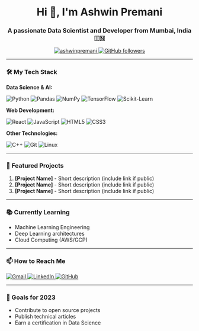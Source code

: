 <h1 align="center">Hi 👋, I'm Ashwin Premani</h1>
<h3 align="center">A passionate Data Scientist and Developer from Mumbai, India 🇮🇳</h3>

<p align="center">
  <a href="https://github.com/Ashwin-premani">
    <img src="https://komarev.com/ghpvc/?username=Ashwin-premani&label=Profile%20views&color=0e75b6&style=flat" alt="ashwinpremani" />
  </a>
  <a href="https://github.com/Ashwin-premani?tab=followers">
    <img src="https://img.shields.io/github/followers/Ashwin-premani?label=Followers&style=social" alt="GitHub followers" />
  </a>
</p>

---

### 🛠️ My Tech Stack

**Data Science & AI:**
<div>
  <img src="https://img.shields.io/badge/Python-3776AB?style=for-the-badge&logo=python&logoColor=white" alt="Python" />
  <img src="https://img.shields.io/badge/Pandas-150458?style=for-the-badge&logo=pandas&logoColor=white" alt="Pandas" />
  <img src="https://img.shields.io/badge/Numpy-013243?style=for-the-badge&logo=numpy&logoColor=white" alt="NumPy" />
  <img src="https://img.shields.io/badge/TensorFlow-FF6F00?style=for-the-badge&logo=tensorflow&logoColor=white" alt="TensorFlow" />
  <img src="https://img.shields.io/badge/Scikit_Learn-F7931E?style=for-the-badge&logo=scikit-learn&logoColor=white" alt="Scikit-Learn" />
</div>

**Web Development:**
<div>
  <img src="https://img.shields.io/badge/React-20232A?style=for-the-badge&logo=react&logoColor=61DAFB" alt="React" />
  <img src="https://img.shields.io/badge/JavaScript-F7DF1E?style=for-the-badge&logo=javascript&logoColor=black" alt="JavaScript" />
  <img src="https://img.shields.io/badge/HTML5-E34F26?style=for-the-badge&logo=html5&logoColor=white" alt="HTML5" />
  <img src="https://img.shields.io/badge/CSS3-1572B6?style=for-the-badge&logo=css3&logoColor=white" alt="CSS3" />
</div>

**Other Technologies:**
<div>
  <img src="https://img.shields.io/badge/C++-00599C?style=for-the-badge&logo=c%2B%2B&logoColor=white" alt="C++" />
  <img src="https://img.shields.io/badge/Git-F05032?style=for-the-badge&logo=git&logoColor=white" alt="Git" />
  <img src="https://img.shields.io/badge/Linux-FCC624?style=for-the-badge&logo=linux&logoColor=black" alt="Linux" />
</div>

---

### 📌 Featured Projects

1. **[Project Name]** - Short description (include link if public)
2. **[Project Name]** - Short description (include link if public)
3. **[Project Name]** - Short description (include link if public)

---

### 📚 Currently Learning

- Machine Learning Engineering
- Deep Learning architectures
- Cloud Computing (AWS/GCP)

---

### 📫 How to Reach Me

<p align="left">
  <a href="mailto:ashwinpremani1@gmail.com">
    <img src="https://img.shields.io/badge/Gmail-D14836?style=for-the-badge&logo=gmail&logoColor=white" alt="Gmail" />
  </a>
  <a href="https://www.linkedin.com/in/ashwinpremani">
    <img src="https://img.shields.io/badge/LinkedIn-0077B5?style=for-the-badge&logo=linkedin&logoColor=white" alt="LinkedIn" />
  </a>
  <a href="https://github.com/ashwinpremani">
    <img src="https://img.shields.io/badge/GitHub-100000?style=for-the-badge&logo=github&logoColor=white" alt="GitHub" />
  </a>
</p>

---

### 🎯 Goals for 2023

- Contribute to open source projects
- Publish technical articles
- Earn a certification in Data Science
